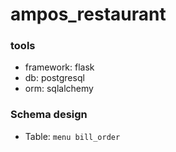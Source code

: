 # ampos_restaurant

### tools
* framework: flask
* db: postgresql
* orm: sqlalchemy


### Schema design
* Table:
`
menu
bill_order
`

